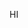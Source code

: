 [//]: # (### eBay  )

[//]: # (**Applied Researcher**, *Natanya, Israel*, *June 2022 – January 2023*  )

[//]: # (- Engineered NLP models designed to match search queries with the most relevant landing pages for search engine optimization.)

[//]: # (- Developed a keyword extraction technique, combined it with GPT, and subsequently fine-tuned the process.)

[//]: # (- Achieved a 30% increase in landing page click-through rates &#40;CTR&#41; within the first three months of implementation.)
HI